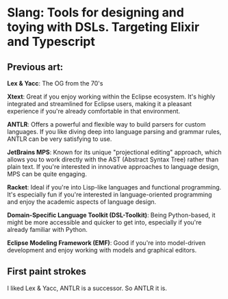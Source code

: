 # Slang: Tools for designing and toying with DSLs. Targeting Elixir and Typescript

## Previous art:
**Lex & Yacc**: The OG from the 70's

**Xtext**: Great if you enjoy working within the Eclipse ecosystem. It's highly integrated and streamlined for Eclipse users, making it a pleasant experience if you're already comfortable in that environment.

**ANTLR**: Offers a powerful and flexible way to build parsers for custom languages. If you like diving deep into language parsing and grammar rules, ANTLR can be very satisfying to use.

**JetBrains MPS**: Known for its unique "projectional editing" approach, which allows you to work directly with the AST (Abstract Syntax Tree) rather than plain text. If you're interested in innovative approaches to language design, MPS can be quite engaging.

**Racket**: Ideal if you're into Lisp-like languages and functional programming. It's especially fun if you're interested in language-oriented programming and enjoy the academic aspects of language design.

**Domain-Specific Language Toolkit (DSL-Toolkit)**: Being Python-based, it might be more accessible and quicker to get into, especially if you're already familiar with Python.

**Eclipse Modeling Framework (EMF)**: Good if you're into model-driven development and enjoy working with models and graphical editors.

## First paint strokes
I liked Lex & Yacc, ANTLR is a successor.
So ANTLR it is.
